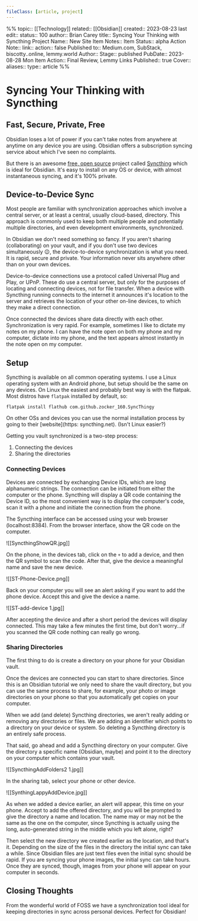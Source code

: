 ```yaml
---
fileClass: [article, project]
---
```

%%
topic:: [[Technology]]
related:: [[Obsidian]]
created:: 2023-08-23
last edit:: 
status:: 100
author:: Brian Carey
title:: Syncing Your Thinking with Syncthing
Project Name:: New Site
Item Notes:: 
Item Status:: alpha
Action Note:: 
link:: 
action:: false
Published to:: Medium.com, SubStack, biscotty..online, lemmy.world
Author:: 
Stage:: published
PubDate:: 2023-08-28 Mon
Item Action:: Final Review, Lemmy Links
Published:: true
Cover:: 
aliases:: 
type:: article
%%
# Syncing Your Thinking with Syncthing

## Fast, Secure, Private, Free

Obsidian loses a lot of power if you can't take notes from anywhere at anytime on any device you are using. Obsidian offers a subscription syncing service about which I've seen no complaints.

But there is an awesome [free, open source](https://biscotty.online/technology/foss) project called [Syncthing](https://syncthing.net) which is ideal for Obsidian. It's easy to install on any OS or device, with almost instantaneous syncing, and it's 100% private.

## Device-to-Device Sync

Most people are familiar with synchronization approaches which involve a central server, or at least a central, usually cloud-based, directory. This approach is commonly used to keep both multiple people and potentially multiple directories, and even development environments, synchronized.

In Obsidian we don't need something so fancy. If you aren't sharing (collaborating) on your vault, and if you don't use two devices simultaneously 😉, the device-to-device synchronization is what you need. It is rapid, secure and private. Your information never sits anywhere other than on your own devices.

Device-to-device connections use a protocol called Universal Plug and Play, or UPnP. These do use a central server, but only for the purposes of locating and connecting devices, not for file transfer. When a device with Syncthing running connects to the internet it announces it's location to the server and retrieves the location of your other on-line devices, to which they make a direct connection.

Once connected the devices share data directly with each other.  Synchronization is very rapid. For example, sometimes I like to dictate my notes on my phone. I can have the note open on both my phone and my computer, dictate into my phone, and the text appears almost instantly in the note open on my computer.

## Setup

Syncthing is available on all common operating systems. I use a Linux operating system with an Android phone, but setup should be the same on any devices. On Linux the easiest and probably best way is with the flatpak. Most distros have `flatpak` installed by default, so: 

```
flatpak install flathub com.github.zocker_160.SyncThingy
```
On other OSs and devices you can use the normal installation process by going to their [website](https: syncthing.net). (Isn't Linux easier?)

Getting you vault synchronized is a two-step process:

1. Connecting the devices
2. Sharing the directories
### Connecting Devices
Devices are connected by exchanging Device IDs, which are long alphanumeric strings. The connection can be initiated from either the computer or the phone. Syncthing will display a QR code containing the Device ID, so the most convenient way is to display the computer's code, scan it with a phone and initiate the connection from the phone.

The Syncthing interface can be accessed using your web browser (localhost:8384). From the browser interface, show the QR code on the computer.

![[SyncthingShowQR.jpg]]

On the phone, in the devices tab, click on the `+` to add a device, and then the QR symbol to scan the code. After that, give the device a meaningful name and save the new device.

![[ST-Phone-Device.png]]

Back on your computer you will see an alert asking if you want to add the phone device. Accept this and give the device a name.

![[ST-add-device 1.jpg]]

After accepting the device and after a short period the devices will display connected. This may take a few minutes the first time, but don't worry...if you scanned the QR code nothing can really go wrong.
### Sharing Directories 
The first thing to do is create a directory on your phone for your Obsidian vault. 

Once the devices are connected you can start to share directories. Since this is an Obsidian tutorial we only need to share the vault directory, but you can use the same process to share, for example, your photo or image directories on your phone so that you automatically get copies on your computer.

When we add (and delete) Syncthing directories, we aren't really adding or removing any directories or files. We are adding an identifier which points to a directory on your device or system. So deleting a Syncthing directory is an entirely safe process.

That said, go ahead and add a Syncthing directory on your computer. Give the directory a specific name (Obsidian, maybe) and point it to the directory on your computer which contains your vault.

![[SyncthingAddFolders2 1.jpg]]

In the sharing tab, select your phone or other device.

![[SynthingLappyAddDevice.jpg]]

As when we added a device earlier, an alert will appear, this time on your phone. Accept to add the offered directory, and you will be prompted to give the directory a name and location. The name may or may not be the same as the one on the computer, since Syncthing is actually using the long, auto-generated string in the middle which you left alone, right?

Then select the new directory we created earlier as the location, and that's it. Depending on the size of the files in the directory the initial sync can take a while. Since Obsidian files are just text files even the initial sync should be rapid. If you are syncing your phone images, the initial sync can take hours. Once they are synced, though, images from your phone will appear on your computer in seconds.
## Closing Thoughts
From the wonderful world of FOSS we have a synchronization tool ideal for keeping directories in sync across personal devices. Perfect for Obsidian!

